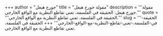 +++
author = "جورج هيغل"
title = "مقولة جورج هيغل"
description = '''مقولة جورج هيغل: الحقيقة في الفلسفة، تعني تقاطع النظرية مع الواقع الخارجي.'''
quote = '''الحقيقة في الفلسفة، تعني تقاطع النظرية مع الواقع الخارجي.'''
slug = '''الحقيقة-في-الفلسفة،-تعني-تقاطع-النظرية-مع-الواقع-الخارجي'''
+++
الحقيقة في الفلسفة، تعني تقاطع النظرية مع الواقع الخارجي.
